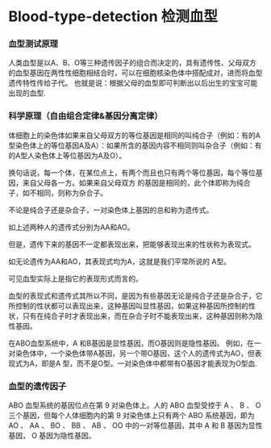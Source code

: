 # Blood-type-detection 检测血型

### 血型测试原理
人类血型是以A、B、O等三种遗传因子的组合而决定的，具有遗传性、父母双方的血型基因在两性性细胞相结合时，可以在细胞核染色体中搭配成对，进而将血型遗传特性传给子代。
也就是说：根据父母的血型即可判断出以后出生的宝宝可能出现的血型.

### 科学原理（自由组合定律&基因分离定律）

体细胞上的染色体如果来自父母双方的等位基因是相同的叫纯合子（例如：有的A型染色体上的等位基因A及A）：如果所含的基因内容不相同则叫杂合子（例如：有的A型人染色体上等位基因为A及O）。

换句话说，每一个体，在某位点上，有两个而且也只有两个等位基因，每个等位基因，来自父母各一方。如果来自父母双方 的基因是相同的，此个体即称为纯合子，如不相同，则称为杂合子。

不论是纯合子还是杂合子，一对染色体上基因的总和称为遗传式。

如上述两种人的遗传式分别为AA和AO。

但是，遗传下来的基因不一定都表现出来，把能够表现出来的性状称为表现式。

如无论遗传为AA和AO，其表现式均为A，这就是我们平常所说的 A型。

可见血型实际上是指它的表现形式而言的。

血型的表现式和遗传式其所以不同，是因为有些基因无论是纯合子还是杂合子，它所控制的性状都可以表现出来，这种基因叫显性基因，如果这种基因所控制的性状，只有在纯合子时才表现出来，而在杂合子时不能表现出来，这种基因则称为隐性基因。

在ABO血型系统中，A 和B基因是显性基因，而O基因则是隐性基因。
例如，在一对染色体中，一个染色体带A基因，另一个带O基因，这个人的遗传式为AO，但表现式为A，即是A 型，而不是O型。一对染色体中都带有O基因才能表现为O型血.

### 血型的遗传因子
ABO 血型系统的基因位点在第 9 对染色体上。人的 ABO 血型受控于 A 、 B 、 O 三个基因，但每个人体细胞内的第 9 对染色体上只有两个 ABO 系统基因，即为 AO 、 AA 、 BO 、 BB 、 AB 、 OO 中的一对等位基因，其中 A 和 B 基因为显性基因， O 基因为隐性基因。

